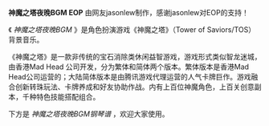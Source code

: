 

**神魔之塔夜晚BGM EOP** 由网友jasonlew制作，感谢jasonlew对EOP的支持！

《 _神魔之塔夜晚BGM_ 》是角色扮演游戏《神魔之塔》（Tower of Saviors/TOS）背景音乐。

《神魔之塔》是一款非传统的宝石消除类休闲益智游戏，游戏形式类似智龙迷城，由香港Mad Head 公司开发，分为繁体和简体两个版本。繁体版本是香港Mad
Head公司运营的；大陆简体版本是由腾讯游戏代理运营的人气卡牌巨作。游戏融合创新转珠玩法、卡牌养成和好友协助作战。内有上百位神魔角色，上百关创意副本，千种特色技能搭配组合。

下方是 _神魔之塔夜晚BGM钢琴谱_ ，欢迎大家使用。

